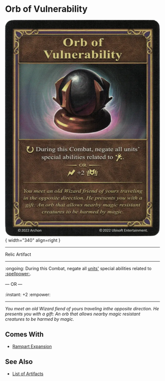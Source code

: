 # Orb of Vulnerability

![Orb of Vulnerability](../assets/artifacts_relic-orb_of_vulnerability.webp){ width="340" align=right }
___
Relic Artifact
___
:ongoing: During this Combat, negate all [units'](../units.md) special abilities related to [:spellpower:](../spells.md).<br><br>— OR —<br><br>:instant: +2 :empower:
___
*You meet an old Wizard fiend of yours traveling inthe opposite direction. He presents you with a gift: An orb that allows nearby magic resistant creatures to be harmed by magic.*


## Comes With

- [Rampart Expansion](../content.md)


## See Also

- [List of Artifacts](../artifacts.md)
